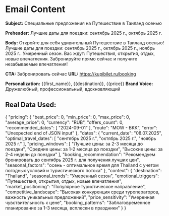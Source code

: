 # Email Content

**Subject:** Специальные предложения на Путешествие в Таиланд осенью

**Preheader:** Лучшие даты для поездки: сентябрь 2025 г., октябрь 2025 г.

**Body:**
Откройте для себя удивительный Путешествие в Таиланд осенью! Лучшие даты для поездки: сентябрь 2025 г., октябрь 2025 г., ноябрь 2025 г.. Умеренный сезон. Вас ждут: Путешествия, открытия, отдых, новые впечатления. Забронируйте прямо сейчас и получите незабываемые впечатления!

**CTA:** Забронировать сейчас
**URL:** https://kupibilet.ru/booking

**Personalization:** {{first_name}}, {{destination}}, {{price}}
**Brand Voice:** Дружелюбный, профессиональный, вдохновляющий

## Real Data Used:
{
  "pricing": {
    "best_price": 0,
    "min_price": 0,
    "max_price": 0,
    "average_price": 0,
    "currency": "RUB",
    "offers_count": 0,
    "recommended_dates": [
      "2024-09-01"
    ],
    "route": "MOW - BKK",
    "error": "Unexpected end of JSON input"
  },
  "dates": {
    "current_date": "08.07.2025",
    "optimal_travel_dates": [
      "сентябрь 2025 г.",
      "октябрь 2025 г.",
      "ноябрь 2025 г."
    ],
    "pricing_windows": [
      "Лучшие цены: за 2-3 месяца до поездки",
      "Средние цены: за 1-2 месяца до поездки",
      "Высокие цены: за 2-4 недели до поездки"
    ],
    "booking_recommendation": "Рекомендуем бронировать до сентябрь 2025 г. для получения лучших цен",
    "seasonal_factors": "осень - оптимальное время для Thailand с учетом погодных условий и туристического потока"
  },
  "context": {
    "destination": "Thailand",
    "seasonal_trends": "Умеренный сезон",
    "emotional_triggers": "Путешествия, открытия, отдых, новые впечатления",
    "market_positioning": "Популярное туристическое направление",
    "competitive_landscape": "Высокая конкуренция среди туроператоров, важность уникальных предложений",
    "price_sensitivity": "Умеренная чувствительность к цене",
    "booking_patterns": "Заблаговременное планирование за 1-3 месяца, всплески в праздники"
  }
}